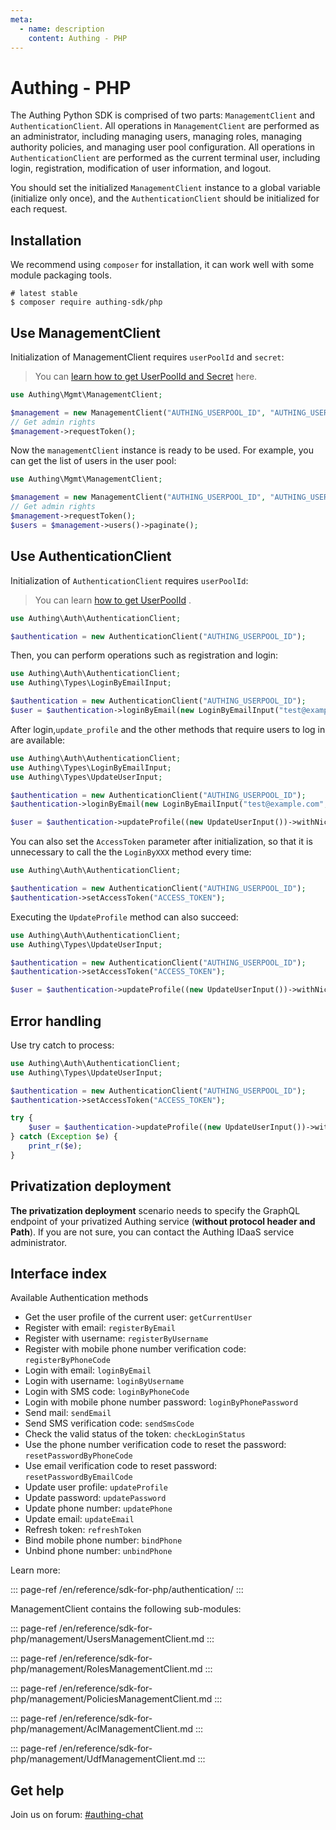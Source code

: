 ```yaml
---
meta:
  - name: description
    content: Authing - PHP
---
```


# Authing - PHP

The Authing Python SDK is comprised of two parts: `ManagementClient` and `AuthenticationClient`. All operations in `ManagementClient` are performed as an administrator, including managing users, managing roles, managing authority policies, and managing user pool configuration. All operations in `AuthenticationClient` are performed as the current terminal user, including login, registration, modification of user information, and logout.

You should set the initialized `ManagementClient` instance to a global variable (initialize only once), and the `AuthenticationClient` should be initialized for each request.

## Installation

We recommend using `composer` for installation, it can work well with some module packaging tools.

```shell
# latest stable
$ composer require authing-sdk/php
```

## Use ManagementClient

Initialization of ManagementClient requires `userPoolId` and `secret`:

> You can [learn how to get UserPoolId and Secret](/guides/faqs/get-userpool-id-and-secret.md) here.

```php
use Authing\Mgmt\ManagementClient;

$management = new ManagementClient("AUTHING_USERPOOL_ID", "AUTHING_USERPOOL_SECRET");
// Get admin rights
$management->requestToken();
```

Now the `managementClient` instance is ready to be used. For example, you can get the list of users in the user pool:

```php
use Authing\Mgmt\ManagementClient;

$management = new ManagementClient("AUTHING_USERPOOL_ID", "AUTHING_USERPOOL_SECRET");
// Get admin rights
$management->requestToken();
$users = $management->users()->paginate();
```

## Use AuthenticationClient

Initialization of `AuthenticationClient` requires `userPoolId`:

> You can learn [how to get UserPoolId](/guides/faqs/get-userpool-id-and-secret.md) .

```php
use Authing\Auth\AuthenticationClient;

$authentication = new AuthenticationClient("AUTHING_USERPOOL_ID");
```

Then, you can perform operations such as registration and login:

```php
use Authing\Auth\AuthenticationClient;
use Authing\Types\LoginByEmailInput;

$authentication = new AuthenticationClient("AUTHING_USERPOOL_ID");
$user = $authentication->loginByEmail(new LoginByEmailInput("test@example.com", "123456"));
```

After login,`update_profile` and the other methods that require users to log in are available:

```php
use Authing\Auth\AuthenticationClient;
use Authing\Types\LoginByEmailInput;
use Authing\Types\UpdateUserInput;

$authentication = new AuthenticationClient("AUTHING_USERPOOL_ID");
$authentication->loginByEmail(new LoginByEmailInput("test@example.com", "123456"));

$user = $authentication->updateProfile((new UpdateUserInput())->withNickname("nickname"));
```

You can also set the `AccessToken` parameter after initialization, so that it is unnecessary to call the the `LoginByXXX` method every time:

```php
use Authing\Auth\AuthenticationClient;

$authentication = new AuthenticationClient("AUTHING_USERPOOL_ID");
$authentication->setAccessToken("ACCESS_TOKEN");
```

Executing the `UpdateProfile` method can also succeed:

```php
use Authing\Auth\AuthenticationClient;
use Authing\Types\UpdateUserInput;

$authentication = new AuthenticationClient("AUTHING_USERPOOL_ID");
$authentication->setAccessToken("ACCESS_TOKEN");

$user = $authentication->updateProfile((new UpdateUserInput())->withNickname("nickname"));
```

## Error handling

Use try catch to process:

```php
use Authing\Auth\AuthenticationClient;
use Authing\Types\UpdateUserInput;

$authentication = new AuthenticationClient("AUTHING_USERPOOL_ID");
$authentication->setAccessToken("ACCESS_TOKEN");

try {
    $user = $authentication->updateProfile((new UpdateUserInput())->withNickname("nickname"));
} catch (Exception $e) {
    print_r($e);
}
```

## Privatization deployment

**The privatization deployment** scenario needs to specify the GraphQL endpoint of your privatized Authing service (**without protocol header and Path**). If you are not sure, you can contact the Authing IDaaS service administrator.

## Interface index

Available Authentication methods

- Get the user profile of the current user: `getCurrentUser`
- Register with email: `registerByEmail`
- Register with username: `registerByUsername`
- Register with mobile phone number verification code: `registerByPhoneCode`
- Login with email: `loginByEmail`
- Login with username: `loginByUsername`
- Login with SMS code: `loginByPhoneCode`
- Login with mobile phone number password: `loginByPhonePassword`
- Send mail: `sendEmail`
- Send SMS verification code: `sendSmsCode`
- Check the valid status of the token: `checkLoginStatus`
- Use the phone number verification code to reset the password: `resetPasswordByPhoneCode`
- Use email verification code to reset password: `resetPasswordByEmailCode`
- Update user profile: `updateProfile`
- Update password: `updatePassword`
- Update phone number: `updatePhone`
- Update email: `updateEmail`
- Refresh token: `refreshToken`
- Bind mobile phone number: `bindPhone`
- Unbind phone number: `unbindPhone`

Learn more:

::: page-ref /en/reference/sdk-for-php/authentication/
:::

ManagementClient contains the following sub-modules:

::: page-ref /en/reference/sdk-for-php/management/UsersManagementClient.md
:::

::: page-ref /en/reference/sdk-for-php/management/RolesManagementClient.md
:::

::: page-ref /en/reference/sdk-for-php/management/PoliciesManagementClient.md
:::

::: page-ref /en/reference/sdk-for-php/management/AclManagementClient.md
:::

::: page-ref /en/reference/sdk-for-php/management/UdfManagementClient.md
:::

## Get help

Join us on forum: [#authing-chat](https://forum.authing.cn/)
